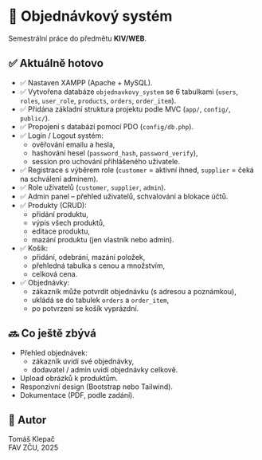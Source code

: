 # 🛒 Objednávkový systém

Semestrální práce do předmětu **KIV/WEB**.

## ✅ Aktuálně hotovo
- ✅ Nastaven XAMPP (Apache + MySQL).
- ✅ Vytvořena databáze `objednavkovy_system` se 6 tabulkami (`users`, `roles`, `user_role`, `products`, `orders`, `order_item`).
- ✅ Přidána základní struktura projektu podle MVC (`app/`, `config/`, `public/`).
- ✅ Propojení s databází pomocí PDO (`config/db.php`).
- ✅ Login / Logout systém:
    - ověřování emailu a hesla,
    - hashování hesel (`password_hash`, `password_verify`),
    - session pro uchování přihlášeného uživatele.
- ✅ Registrace s výběrem role (`customer` = aktivní ihned, `supplier` = čeká na schválení adminem).
- ✅ Role uživatelů (`customer`, `supplier`, `admin`).
- ✅ Admin panel – přehled uživatelů, schvalování a blokace účtů.
- ✅ Produkty (CRUD):
    - přidání produktu,
    - výpis všech produktů,
    - editace produktu,
    - mazání produktu (jen vlastník nebo admin).
- ✅ Košík:
    - přidání, odebrání, mazání položek,
    - přehledná tabulka s cenou a množstvím,
    - celková cena.
- ✅ Objednávky:
    - zákazník může potvrdit objednávku (s adresou a poznámkou),
    - ukládá se do tabulek `orders` a `order_item`,
    - po potvrzení se košík vyprázdní.

## 🔜 Co ještě zbývá
- Přehled objednávek:
    - zákazník uvidí své objednávky,
    - dodavatel / admin uvidí objednávky celkově.
- Upload obrázků k produktům.
- Responzivní design (Bootstrap nebo Tailwind).
- Dokumentace (PDF, podle zadání).

## 👤 Autor
Tomáš Klepač  
FAV ZČU, 2025  
